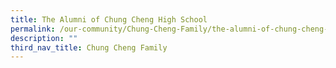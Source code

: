 ```yaml
---
title: The Alumni of Chung Cheng High School
permalink: /our-community/Chung-Cheng-Family/the-alumni-of-chung-cheng-high-school
description: ""
third_nav_title: Chung Cheng Family
---
```

